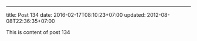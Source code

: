---
title: Post 134
date: 2016-02-17T08:10:23+07:00
updated: 2012-08-08T22:36:35+07:00

This is content of post 134